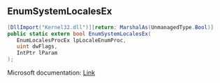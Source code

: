 ## EnumSystemLocalesEx

```csharp
[DllImport("Kernel32.dll")][return: MarshalAs(UnmanagedType.Bool)]
public static extern bool EnumSystemLocalesEx(
   EnumLocalesProcEx lpLocaleEnumProc,
   uint dwFlags,
   IntPtr lParam
);
```

Microsoft documentation: [Link](https://docs.microsoft.com/en-us/windows/win32/api/winnls/nf-winnls-enumsystemlocalesex)

